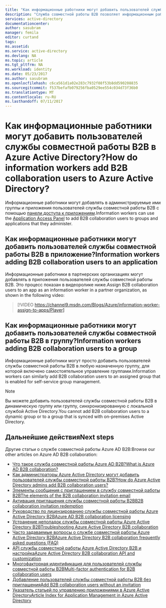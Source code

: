 ```yaml
---
title: "Как информационные работники могут добавить пользователей службы совместной работы B2B в Azure Active Directory? | Документация Майкрософт"
description: "Служба совместной работы B2B позволяет информационным работникам добавлять в Azure AD пользователей из своей организации | Документация Майкрософт"
services: active-directory
documentationcenter: 
author: sasubram
manager: femila
editor: curtand
tags: 
ms.assetid: 
ms.service: active-directory
ms.devlang: NA
ms.topic: article
ms.tgt_pltfrm: NA
ms.workload: identity
ms.date: 05/23/2017
ms.author: sasubram
ms.openlocfilehash: c6ca561d1a02e283c7932f08f53b8dd590208835
ms.sourcegitcommit: f537befafb079256fba0529ee554c034d73f36b0
ms.translationtype: MT
ms.contentlocale: ru-RU
ms.lasthandoff: 07/11/2017
---
```

# <a name="how-do-information-workers-add-b2b-collaboration-users-to-azure-active-directory"></a><span data-ttu-id="042a4-104">Как информационные работники могут добавить пользователей службы совместной работы B2B в Azure Active Directory?</span><span class="sxs-lookup"><span data-stu-id="042a4-104">How do information workers add B2B collaboration users to Azure Active Directory?</span></span>

<span data-ttu-id="042a4-105">Информационные работники могут добавлять в администрируемые ими группы и приложения пользователей службы совместной работы B2B с помощью [панели доступа к приложениям](http://myapps.microsoft.com).</span><span class="sxs-lookup"><span data-stu-id="042a4-105">Information workers can use the [Application Access Panel](http://myapps.microsoft.com) to add B2B collaboration users to groups and applications that they administer.</span></span>

## <a name="information-workers-adding-b2b-collaboration-users-to-an-application"></a><span data-ttu-id="042a4-106">Как информационные работники могут добавить пользователей службы совместной работы B2B в приложение?</span><span class="sxs-lookup"><span data-stu-id="042a4-106">Information workers adding B2B collaboration users to an application</span></span>
<span data-ttu-id="042a4-107">Информационные работники в партнерских организациях могут добавлять в приложения пользователей службы совместной работы B2B. Это процесс показан в видеоролике ниже.</span><span class="sxs-lookup"><span data-stu-id="042a4-107">Assign B2B collaboration users to an app as an information worker in a partner organization, as shown in the following video:</span></span>

>[!VIDEO https://channel9.msdn.com/Blogs/Azure/information-worker-assign-to-apps/Player]

## <a name="information-workers-adding-b2b-collaboration-users-to-a-group"></a><span data-ttu-id="042a4-108">Как информационные работники могут добавить пользователей службы совместной работы B2B в группу?</span><span class="sxs-lookup"><span data-stu-id="042a4-108">Information workers adding B2B collaboration users to a group</span></span>

<span data-ttu-id="042a4-109">Информационные работники могут просто добавить пользователей службы совместной работы B2B в любую назначенную группу, для которой включено самостоятельное управление группами.</span><span class="sxs-lookup"><span data-stu-id="042a4-109">Information workers can similarly add B2B collaboration users to an assigned group that is enabled for self-service group management.</span></span>
> [!NOTE]
> <span data-ttu-id="042a4-110">Вы можете добавить пользователей службы совместной работы B2B в динамическую группу или группу, синхронизированную с локальной службой Active Directory.</span><span class="sxs-lookup"><span data-stu-id="042a4-110">You cannot add B2B collaboration users to a dynamic group or to a group that is synced with on-premises Active Directory.</span></span>


## <a name="next-steps"></a><span data-ttu-id="042a4-111">Дальнейшие действия</span><span class="sxs-lookup"><span data-stu-id="042a4-111">Next steps</span></span>

<span data-ttu-id="042a4-112">Другие статьи о службе совместной работы Azure AD B2B:</span><span class="sxs-lookup"><span data-stu-id="042a4-112">Browse our other articles on Azure AD B2B collaboration:</span></span>

* [<span data-ttu-id="042a4-113">Что такое служба совместной работы Azure AD B2B?</span><span class="sxs-lookup"><span data-stu-id="042a4-113">What is Azure AD B2B collaboration?</span></span>](active-directory-b2b-what-is-azure-ad-b2b.md)
* [<span data-ttu-id="042a4-114">Как администраторы Azure Active Directory могут добавить пользователей службы совместной работы B2B?</span><span class="sxs-lookup"><span data-stu-id="042a4-114">How do Azure Active Directory admins add B2B collaboration users?</span></span>](active-directory-b2b-admin-add-users.md)
* [<span data-ttu-id="042a4-115">Элементы сообщения с приглашением в службу совместной работы B2B</span><span class="sxs-lookup"><span data-stu-id="042a4-115">The elements of the B2B collaboration invitation email</span></span>](active-directory-b2b-invitation-email.md)
* [<span data-ttu-id="042a4-116">Активация приглашения службы совместной работы B2B</span><span class="sxs-lookup"><span data-stu-id="042a4-116">B2B collaboration invitation redemption</span></span>](active-directory-b2b-redemption-experience.md)
* [<span data-ttu-id="042a4-117">Руководство по лицензированию службы совместной работы Azure Active Directory B2B</span><span class="sxs-lookup"><span data-stu-id="042a4-117">Azure AD B2B collaboration licensing</span></span>](active-directory-b2b-licensing.md)
* [<span data-ttu-id="042a4-118">Устранение неполадок службы совместной работы Azure Active Directory B2B</span><span class="sxs-lookup"><span data-stu-id="042a4-118">Troubleshooting Azure Active Directory B2B collaboration</span></span>](active-directory-b2b-troubleshooting.md)
* [<span data-ttu-id="042a4-119">Часто задаваемые вопросы о службе совместной работы Azure Active Directory B2B</span><span class="sxs-lookup"><span data-stu-id="042a4-119">Azure Active Directory B2B collaboration frequently asked questions (FAQ)</span></span>](active-directory-b2b-faq.md)
* [<span data-ttu-id="042a4-120">API службы совместной работы Azure Active Directory B2B и настройка</span><span class="sxs-lookup"><span data-stu-id="042a4-120">Azure Active Directory B2B collaboration API and customization</span></span>](active-directory-b2b-api.md)
* [<span data-ttu-id="042a4-121">Многофакторная идентификация для пользователей службы совместной работы B2B</span><span class="sxs-lookup"><span data-stu-id="042a4-121">Multi-factor authentication for B2B collaboration users</span></span>](active-directory-b2b-mfa-instructions.md)
* [<span data-ttu-id="042a4-122">Добавление пользователей службы совместной работы B2B без приглашения</span><span class="sxs-lookup"><span data-stu-id="042a4-122">Add B2B collaboration users without an invitation</span></span>](active-directory-b2b-add-user-without-invite.md)
* [<span data-ttu-id="042a4-123">Указатель статьей по управлению приложениями в Azure Active Directory</span><span class="sxs-lookup"><span data-stu-id="042a4-123">Article Index for Application Management in Azure Active Directory</span></span>](active-directory-apps-index.md)
